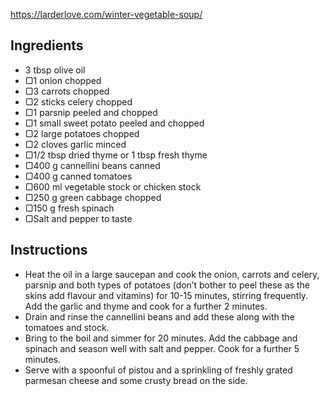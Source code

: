 https://larderlove.com/winter-vegetable-soup/

## Ingredients
-   3 tbsp olive oil
-   ▢1 onion chopped
-   ▢3 carrots chopped
-   ▢2 sticks celery chopped
-   ▢1 parsnip peeled and chopped
-   ▢1 small sweet potato peeled and chopped
-   ▢2 large potatoes chopped
-   ▢2 cloves garlic minced
-   ▢1/2 tbsp dried thyme or 1 tbsp fresh thyme
-   ▢400 g cannellini beans canned
-   ▢400 g canned tomatoes
-   ▢600 ml vegetable stock or chicken stock
-   ▢250 g green cabbage chopped
-   ▢150 g fresh spinach
-   ▢Salt and pepper to taste

## Instructions
-   Heat the oil in a large saucepan and cook the onion, carrots and celery, parsnip and both types of potatoes (don’t bother to peel these as the skins add flavour and vitamins) for 10-15 minutes, stirring frequently. Add the garlic and thyme and cook for a further 2 minutes.
-   Drain and rinse the cannellini beans and add these along with the tomatoes and stock.
-   Bring to the boil and simmer for 20 minutes. Add the cabbage and spinach and season well with salt and pepper. Cook for a further 5 minutes.
-   Serve with a spoonful of pistou and a sprinkling of freshly grated parmesan cheese and some crusty bread on the side.